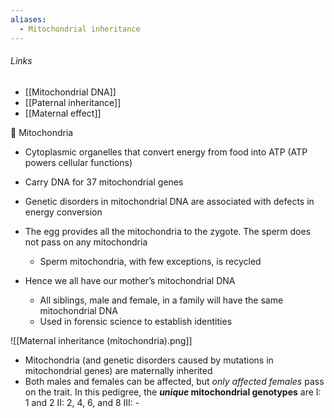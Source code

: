 ```yaml
---
aliases:
  - Mitochondrial inheritance
---
```

###### Links
- [[Mitochondrial DNA]]
- [[Paternal inheritance]]
- [[Maternal effect]]

 Mitochondria 
- Cytoplasmic organelles that convert energy from food into ATP (ATP powers cellular functions) 
- Carry DNA for 37 mitochondrial genes
- Genetic disorders in mitochondrial DNA are associated with defects in energy conversion

- The egg provides all the mitochondria to the zygote. The sperm does not pass on any mitochondria
	- Sperm mitochondria, with few exceptions, is recycled
- Hence we all have our mother’s mitochondrial DNA
	- All siblings, male and female, in a family will have the same mitochondrial DNA
	- Used in forensic science to establish identities



![[Maternal inheritance (mitochondria).png]]
- Mitochondria (and genetic disorders caused by mutations in mitochondrial genes) are maternally inherited
- Both males and females can be affected, but *only affected females* pass on the trait.
In this pedigree, the ***unique* mitochondrial genotypes** are
I: 1 and 2
II: 2, 4, 6, and 8
III: -